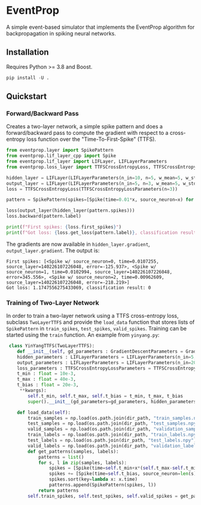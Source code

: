 # EventProp
A simple event-based simulator that implements the EventProp algorithm for backpropagation in spiking neural networks.

## Installation
Requires Python >= 3.8 and Boost.
```python
pip install -U .
```

## Quickstart
### Forward/Backward Pass
Creates a two-layer network, a simple spike pattern and does a forward/backward pass to compute the gradient with respect to a cross-entropy loss function over the "Time-To-First-Spike" (TTFS).
```python
from eventprop.layer import SpikePattern
from eventprop.lif_layer_cpp import Spike
from eventprop.lif_layer import LIFLayer, LIFLayerParameters
from eventprop.loss_layer import TTFSCrossEntropyLoss, TTFSCrossEntropyLossParameters

hidden_layer = LIFLayer(LIFLayerParameters(n_in=10, n=5, w_mean=5, w_std=1))
output_layer = LIFLayer(LIFLayerParameters(n_in=5, n=3, w_mean=5, w_std=1))
loss = TTFSCrossEntropyLoss(TTFSCrossEntropyLossParameters(n=3))

pattern = SpikePattern(spikes=[Spike(time=0.01*x, source_neuron=x) for x in range(10)], label=1)

loss(output_layer(hidden_layer(pattern.spikes)))
loss.backward(pattern.label)

print(f"First spikes: {loss.first_spikes}")
print(f"Got loss: {loss.get_loss(pattern.label)}, classification result: {loss.get_classification_result(pattern.label)}")

```
The gradients are now available in `hidden_layer.gradient`, `output_layer.gradient`. The output is:
```
First spikes: [<Spike w/ source_neuron=0, time=0.0107255, source_layer=140226107226048, error=-125.937>, <Spike w/ source_neuron=1, time=0.0102994, source_layer=140226107226048, error=345.556>, <Spike w/ source_neuron=2, time=0.00962609, source_layer=140226107226048, error=-218.219>]
Got loss: 1.1747556275433069, classification result: 0
```

### Training of Two-Layer Network
In order to train a two-layer network using a TTFS cross-entropy loss, subclass `TwoLayerTTFS` and provide the `load_data` function that stores lists of `SpikePattern` in `train_spikes`, `test_spikes`, `valid_spikes`.
Training can be started using the `train` function.
An example from `yinyang.py`:
```python
 class YinYangTTFS(TwoLayerTTFS):
    def __init__(self, gd_parameters : GradientDescentParameters = GradientDescentParameters(batch_size=200, epochs=10000, lr=0.01, gradient_clip=None),
    hidden_parameters : LIFLayerParameters = LIFLayerParameters(n_in=5, n=200, w_mean=2.5, w_std=1.5, tau_mem=20e-3, tau_syn=5e-3),
    output_parameters : LIFLayerParameters = LIFLayerParameters(n_in=200, n=3, w_mean=1., w_std=1., tau_mem=20e-3, tau_syn=5e-3),
    loss_parameters : TTFSCrossEntropyLossParameters = TTFSCrossEntropyLossParameters(n=3),
    t_min : float = 10e-3,
    t_max : float = 40e-3,
    t_bias : float = 20e-3,
     **kwargs):
        self.t_min, self.t_max, self.t_bias = t_min, t_max, t_bias
        super().__init__(gd_parameters=gd_parameters, hidden_parameters=hidden_parameters, output_parameters=output_parameters, loss_parameters=loss_parameters, **kwargs)

    def load_data(self):
        train_samples = np.load(os.path.join(dir_path, "train_samples.npy"))
        test_samples = np.load(os.path.join(dir_path, "test_samples.npy"))
        valid_samples = np.load(os.path.join(dir_path, "validation_samples.npy"))
        train_labels = np.load(os.path.join(dir_path, "train_labels.npy"))
        test_labels = np.load(os.path.join(dir_path, "test_labels.npy"))
        valid_labels = np.load(os.path.join(dir_path, "validation_labels.npy"))
        def get_patterns(samples, labels):
            patterns = list()
            for s, l in zip(samples, labels):
                spikes = [Spike(time=self.t_min+x*(self.t_max-self.t_min), source_neuron=idx) for idx, x in enumerate(s)]
                spikes += [Spike(time=self.t_bias, source_neuron=len(s))]
                spikes.sort(key=lambda x: x.time)
                patterns.append(SpikePattern(spikes, l))
            return patterns
        self.train_spikes, self.test_spikes, self.valid_spikes = get_patterns(train_samples, train_labels), get_patterns(test_samples, test_labels), get_patterns(valid_samples, valid_labels)
```
